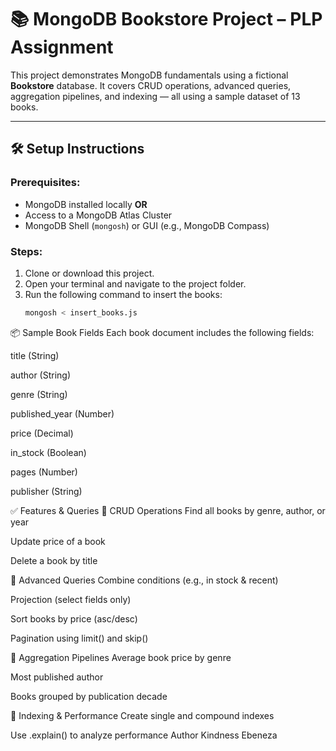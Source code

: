 # 📚 MongoDB Bookstore Project – PLP Assignment

This project demonstrates MongoDB fundamentals using a fictional **Bookstore** database. It covers CRUD operations, advanced queries, aggregation pipelines, and indexing — all using a sample dataset of 13 books.

---

## 🛠️ Setup Instructions

### Prerequisites:
- MongoDB installed locally **OR**
- Access to a MongoDB Atlas Cluster
- MongoDB Shell (`mongosh`) or GUI (e.g., MongoDB Compass)

### Steps:

1. Clone or download this project.
2. Open your terminal and navigate to the project folder.
3. Run the following command to insert the books:
   ```bash
   mongosh < insert_books.js

📦 Sample Book Fields
Each book document includes the following fields:

title (String)

author (String)

genre (String)

published_year (Number)

price (Decimal)

in_stock (Boolean)

pages (Number)

publisher (String)

✅ Features & Queries
🔹 CRUD Operations
Find all books by genre, author, or year

Update price of a book

Delete a book by title

🔹 Advanced Queries
Combine conditions (e.g., in stock & recent)

Projection (select fields only)

Sort books by price (asc/desc)

Pagination using limit() and skip()

🔹 Aggregation Pipelines
Average book price by genre

Most published author

Books grouped by publication decade

🔹 Indexing & Performance
Create single and compound indexes

Use .explain() to analyze performance
 Author
Kindness Ebeneza 